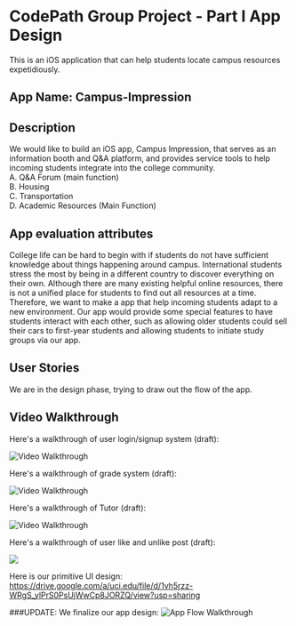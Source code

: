 # CodePath Group Project - Part I App Design

This is an iOS application that can help students locate campus resources expetidiously.

## App Name: Campus-Impression

## Description

We would like to build an iOS app, Campus Impression, that serves as an information booth and Q&A platform, and provides service tools to help incoming students integrate into the college community.  
A. Q&A Forum (main function)  
B. Housing  
C. Transportation  
D. Academic Resources (Main Function)

## App evaluation attributes

College life can be hard to begin with if students do not have sufficient knowledge about things happening around campus. International students stress the most by being in a different country to discover everything on their own. Although there are many existing helpful online resources, there is not a unified place for students to find out all resources at a time. Therefore, we want to make a app that help incoming students adapt to a new environment. Our app would provide some special features to have students interact with each other, such as allowing older students could sell their cars to first-year students and allowing students to initiate study groups via our app.

## User Stories

We are in the design phase, trying to draw out the flow of the app.

## Video Walkthrough

Here's a walkthrough of user login/signup system (draft):

<img src='https://i.imgur.com/90b0Nde.gif' title='Video Walkthrough' width='' alt='Video Walkthrough' />

Here's a walkthrough of grade system (draft):

<img src='http://g.recordit.co/dvMlfZGrZW.gif' title='Video Walkthrough' width='' alt='Video Walkthrough' />

Here's a walkthrough of Tutor (draft):

<img src='https://github.com/JaksonLu/Campus-Impression/blob/master/Tutor.gif' title='Video Walkthrough' width='' alt='Video Walkthrough' />

Here's a walkthrough of user like and unlike post (draft):

<img src= 'https://github.com/JaksonLu/Campus-Impression/blob/master/Like%20Post.gif' />

Here is our primitive UI design:
https://drive.google.com/a/uci.edu/file/d/1vh5rzz-WRgS_ylPrS0PsUjWwCp8JORZQ/view?usp=sharing

###UPDATE: 
We finalize our app design:
<img src='https://i.imgur.com/R8ZDplS.jpg?1' title='App Flow Walkthrough' width='' alt='App Flow Walkthrough' />


